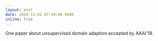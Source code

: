 ```yaml
---
layout: post
date: 2018-11-01 07:59:00-0400
inline: true
---
```


One paper about unsupervised domain adaption accepted by AAAI'19.


